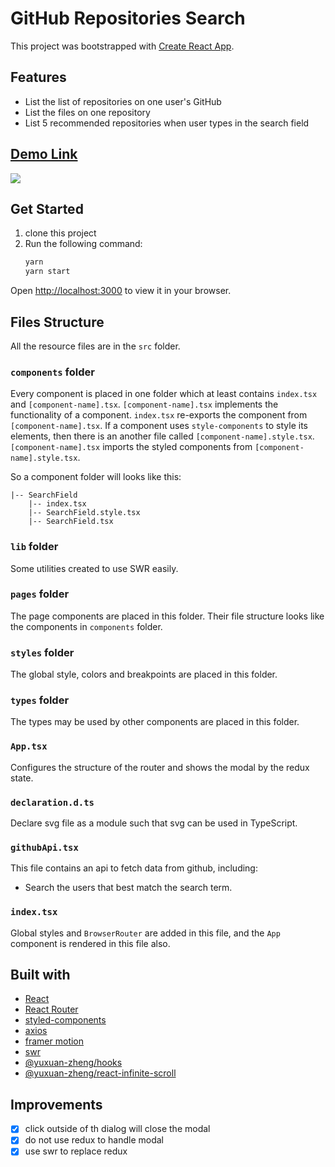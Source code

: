 # GitHub Repositories Search

This project was bootstrapped with [Create React App](https://github.com/facebook/create-react-app).

## Features

- List the list of repositories on one user's GitHub
- List the files on one repository
- List 5 recommended repositories when user types in the search field

## [Demo Link](https://xuan-github-repo-search.vercel.app/)

![](demo.gif)

## Get Started

1. clone this project
2. Run the following command:
   ```bash
   yarn
   yarn start
   ```

Open [http://localhost:3000](http://localhost:3000) to view it in your browser.

## Files Structure

All the resource files are in the `src` folder.

### `components` folder

Every component is placed in one folder which at least contains `index.tsx` and `[component-name].tsx`. `[component-name].tsx` implements the functionality of a component. `index.tsx` re-exports the component from `[component-name].tsx`. If a component uses `style-components` to style its elements, then there is an another file called `[component-name].style.tsx`. `[component-name].tsx` imports the styled components from `[component-name].style.tsx`.

So a component folder will looks like this:

```
|-- SearchField
    |-- index.tsx
    |-- SearchField.style.tsx
    |-- SearchField.tsx
```

### `lib` folder

Some utilities created to use SWR easily.

### `pages` folder

The page components are placed in this folder. Their file structure looks like the components in `components` folder.

### `styles` folder

The global style, colors and breakpoints are placed in this folder.

### `types` folder

The types may be used by other components are placed in this folder.

### `App.tsx`

Configures the structure of the router and shows the modal by the redux state.

### `declaration.d.ts`

Declare svg file as a module such that svg can be used in TypeScript.

### `githubApi.tsx`

This file contains an api to fetch data from github, including:

- Search the users that best match the search term.

### `index.tsx`

Global styles and `BrowserRouter` are added in this file, and the `App` component is rendered in this file also.

## Built with

- [React](https://github.com/facebook/react)
- [React Router](https://github.com/remix-run/react-router)
- [styled-components](https://github.com/styled-components/styled-components)
- [axios](https://github.com/axios/axios)
- [framer motion](https://github.com/framer/motion)
- [swr](https://github.com/vercel/swr)
- [@yuxuan-zheng/hooks](https://github.com/jason89521/hooks)
- [@yuxuan-zheng/react-infinite-scroll](https://github.com/jason89521/react-infinite-scroll)

## Improvements

- [x] click outside of th dialog will close the modal
- [x] do not use redux to handle modal
- [x] use swr to replace redux
